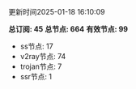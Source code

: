 更新时间2025-01-18 16:10:09

**总订阅: 45**
**总节点: 664**
**有效节点: 99**
- ss节点: 17
- v2ray节点: 74
- trojan节点: 7
- ssr节点: 1
